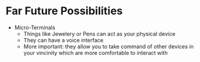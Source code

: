 # Far Future Possibilities

* Micro-Terminals
    * Things like Jewelery or Pens can act as your physical device
    * They can have a voice interface
    * More important: they allow you to take command of other devices in your vincinity which are more comfortable to interact with
